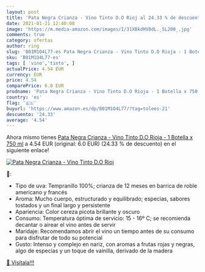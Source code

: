 ```yaml
---
layout: post
title: 'Pata Negra Crianza - Vino Tinto D.O Rioj al 24.33 % de descuento'
date: 2021-01-21 12:40:08
image: 'https://m.media-amazon.com/images/I/31XBkdHV8dL._SL200_.jpg'
comments: true
category: ofertas
author: ring
slug: 'B01M1O4L77-es Pata Negra Crianza - Vino Tinto D.O Rioja - 1 Botella x...'
sku: 'B01M1O4L77-es'
tags: [ 'vino','tinto', ]
actualPrice: 4.54 EUR
currency: EUR
price: 4.54
comparePrice: 6.0 EUR
prodname: 'Pata Negra Crianza - Vino Tinto D.O Rioja - 1 Botella x 750 ml'
country: 'es'
flag: '🇪🇸'
buyurl: 'https://www.amazon.es/dp/B01M1O4L77/?tag=tolees-21'
descuento: '24.33'
average: '4.54'
---
```


Ahora mismo tienes [Pata Negra Crianza - Vino Tinto D.O Rioja - 1 Botella x 750 ml](https://www.amazon.es/dp/B01M1O4L77/?tag=tolees-21) a 4.54 EUR (original: 6.0 EUR) (24.33 %  de descuento) en el siguiente enlace!

[![Pata Negra Crianza - Vino Tinto D.O Rioj](https://m.media-amazon.com/images/I/31XBkdHV8dL._SL200_.jpg)](https://www.amazon.es/dp/B01M1O4L77/?tag=tolees-21)

🔎:

- Tipo de uva: Tempranillo 100%; crianza de 12 meses en barrica de roble americano y francés
- Aroma: Mucho cuerpo, estructurado y equilibrado; especias, sabores tostados y un final largo y persistente
- Apariencia: Color cereza picota brillante y oscuro
- Consumo: Temperatura óptima de servicio: 15 - 16º C; se recomienda decantar o airear el vino antes de servir
- Maridaje: Recomendamos abrir el vino un tiempo antes de su consumo para disfrutar de todo su potencial
- Gusto: Intenso y complejo en nariz, con aromas a frutas rojas y negras, algo de especias y un toque de vainilla, derivado de la madera

[🛒 Visítala!!!](https://www.amazon.es/dp/B01M1O4L77/?tag=tolees-21)
